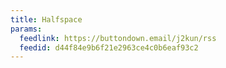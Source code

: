 ```yaml
---
title: Halfspace
params:
  feedlink: https://buttondown.email/j2kun/rss
  feedid: d44f84e9b6f21e2963ce4c0b6eaf93c2
---
```

